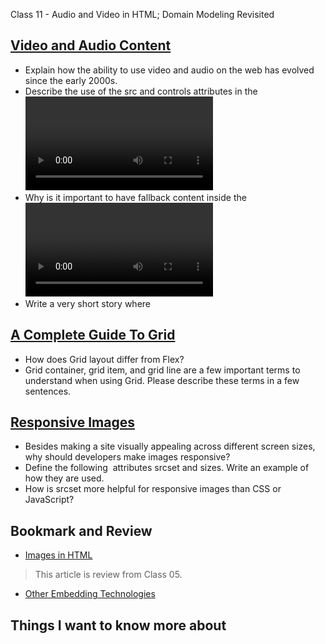 Class 11 - Audio and Video in HTML; Domain Modeling Revisited

## [Video and Audio Content](https://developer.mozilla.org/en-US/docs/Learn/HTML/Multimedia_and_embedding/Video_and_audio_content)

* Explain how the ability to use video and audio on the web has evolved since the early 2000s.
* Describe the use of the src and controls attributes in the <video> element.
* Why is it important to have fallback content inside the <video> element?
* Write a very short story where <audio> and <video> are characters.

## [A Complete Guide To Grid](https://css-tricks.com/snippets/css/complete-guide-grid/)

* How does Grid layout differ from Flex?
* Grid container, grid item, and grid line are a few important terms to understand when using Grid. Please describe these terms in a few sentences.

## [Responsive Images](https://developer.mozilla.org/en-US/docs/Learn/HTML/Multimedia_and_embedding/Responsive_images)

* Besides making a site visually appealing across different screen sizes, why should developers make images responsive?
* Define the following <img> attributes srcset and sizes. Write an example of how they are used.
* How is srcset more helpful for responsive images than CSS or JavaScript?

## Bookmark and Review
* [Images in HTML](https://developer.mozilla.org/en-US/docs/Learn/HTML/Multimedia_and_embedding/Images_in_HTML)

> This article is review from Class 05.

* [Other Embedding Technologies](https://developer.mozilla.org/en-US/docs/Learn/HTML/Multimedia_and_embedding/Other_embedding_technologies)

## Things I want to know more about